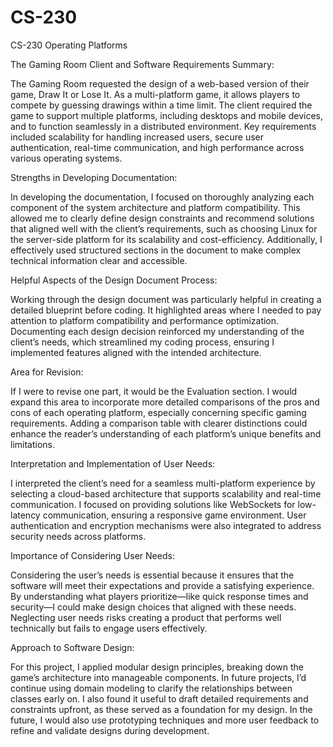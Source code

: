 # CS-230
CS-230 Operating Platforms


The Gaming Room Client and Software Requirements Summary:

The Gaming Room requested the design of a web-based version of their game, Draw It or Lose It. As a multi-platform game, it allows players to compete by guessing drawings within a time limit. The client required the game to support multiple platforms, including desktops and mobile devices, and to function seamlessly in a distributed environment. Key requirements included scalability for handling increased users, secure user authentication, real-time communication, and high performance across various operating systems.

Strengths in Developing Documentation:

In developing the documentation, I focused on thoroughly analyzing each component of the system architecture and platform compatibility. This allowed me to clearly define design constraints and recommend solutions that aligned well with the client’s requirements, such as choosing Linux for the server-side platform for its scalability and cost-efficiency. Additionally, I effectively used structured sections in the document to make complex technical information clear and accessible.

Helpful Aspects of the Design Document Process:

Working through the design document was particularly helpful in creating a detailed blueprint before coding. It highlighted areas where I needed to pay attention to platform compatibility and performance optimization. Documenting each design decision reinforced my understanding of the client’s needs, which streamlined my coding process, ensuring I implemented features aligned with the intended architecture.

Area for Revision:

If I were to revise one part, it would be the Evaluation section. I would expand this area to incorporate more detailed comparisons of the pros and cons of each operating platform, especially concerning specific gaming requirements. Adding a comparison table with clearer distinctions could enhance the reader’s understanding of each platform’s unique benefits and limitations.

Interpretation and Implementation of User Needs:

I interpreted the client’s need for a seamless multi-platform experience by selecting a cloud-based architecture that supports scalability and real-time communication. I focused on providing solutions like WebSockets for low-latency communication, ensuring a responsive game environment. User authentication and encryption mechanisms were also integrated to address security needs across platforms.

Importance of Considering User Needs:

Considering the user’s needs is essential because it ensures that the software will meet their expectations and provide a satisfying experience. By understanding what players prioritize—like quick response times and security—I could make design choices that aligned with these needs. Neglecting user needs risks creating a product that performs well technically but fails to engage users effectively.

Approach to Software Design:

For this project, I applied modular design principles, breaking down the game’s architecture into manageable components. In future projects, I’d continue using domain modeling to clarify the relationships between classes early on. I also found it useful to draft detailed requirements and constraints upfront, as these served as a foundation for my design. In the future, I would also use prototyping techniques and more user feedback to refine and validate designs during development.
